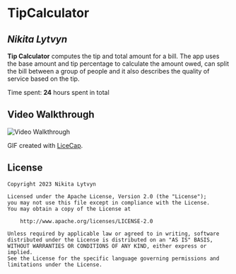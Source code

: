 # TipCalculator

## *Nikita Lytvyn*

**Tip Calculator** computes the tip and total amount for a bill. The app uses the base amount and tip percentage to calculate the amount owed, can split the bill between a group of people and it also describes the quality of service based on the tip.

Time spent: **24** hours spent in total


## Video Walkthrough


<img src='https://media.giphy.com/media/aTWhiqaXmXcXLILyU6/giphy.gif' title='Video Walkthrough' width='' alt='Video Walkthrough' />

GIF created with [LiceCap](http://www.cockos.com/licecap/).


## License

    Copyright 2023 Nikita Lytvyn

    Licensed under the Apache License, Version 2.0 (the "License");
    you may not use this file except in compliance with the License.
    You may obtain a copy of the License at

        http://www.apache.org/licenses/LICENSE-2.0

    Unless required by applicable law or agreed to in writing, software
    distributed under the License is distributed on an "AS IS" BASIS,
    WITHOUT WARRANTIES OR CONDITIONS OF ANY KIND, either express or implied.
    See the License for the specific language governing permissions and
    limitations under the License.
